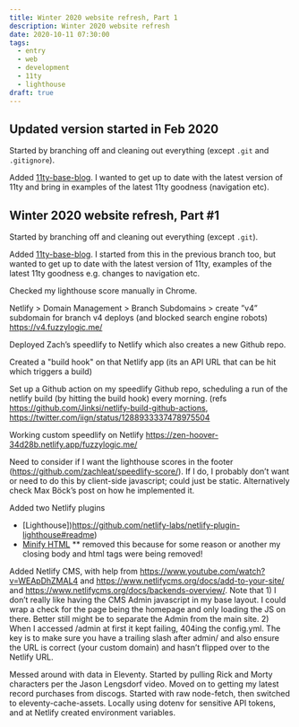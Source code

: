 ```yaml
---
title: Winter 2020 website refresh, Part 1
description: Winter 2020 website refresh
date: 2020-10-11 07:30:00
tags:
  - entry
  - web
  - development
  - 11ty
  - lighthouse
draft: true
---
```

## Updated version started in Feb 2020

Started by branching off and cleaning out everything (except `.git` and `.gitignore`).

Added [11ty-base-blog](https://github.com/11ty/eleventy-base-blog). I wanted to get up to date with the latest version of 11ty and bring in examples of the latest 11ty goodness (navigation etc).



## Winter 2020 website refresh, Part #1

Started by branching off and cleaning out everything (except `.git`).

Added [11ty-base-blog](https://github.com/11ty/eleventy-base-blog). I started from this in the previous branch too, but wanted to get up to date with the latest version of 11ty, examples of the latest 11ty goodness e.g. changes to navigation etc.

Checked my lighthouse score manually in Chrome. 

Netlify > Domain Management > Branch Subdomains > create ”v4” subdomain for branch v4 deploys (and blocked search engine robots) https://v4.fuzzylogic.me/

Deployed Zach’s speedlify to Netlify which also creates a new Github repo.

Created a "build hook" on that Netlify app (its an API URL that can be hit which triggers a build)

Set up a Github action on my speedlify Github repo, scheduling a run of the netlify build (by hitting the build hook) every morning. (refs https://github.com/Jinksi/netlify-build-github-actions, https://twitter.com/iign/status/1288933337478975504

Working custom speedlify on Netlify https://zen-hoover-34d28b.netlify.app/fuzzylogic.me/

Need to consider if I want the lighthouse scores in the footer (https://github.com/zachleat/speedlify-score/). If I do, I probably don’t want or need to do this by client-side javascript; could just be static. Alternatively check Max Böck’s post on how he implemented it.

Added two Netlify plugins

* \[Lighthouse])https://github.com/netlify-labs/netlify-plugin-lighthouse#readme)
* [Minify HTML](https://github.com/philhawksworth/netlify-plugin-minify-html#readme)
** removed this because for some reason or another my closing body and html tags were being removed!

Added Netlify CMS, with help from https://www.youtube.com/watch?v=WEApDhZMAL4 and https://www.netlifycms.org/docs/add-to-your-site/ and https://www.netlifycms.org/docs/backends-overview/.
Note that 1) I don’t really like having the CMS Admin javascript in my base layout. I could wrap a check for the page being the homepage and only loading the JS on there. Better still might be to separate the Admin from the main site. 2) When I accessed /admin at first it kept failing, 404ing the config.yml. The key is to make sure you have a trailing slash after admin/ and also ensure the URL is correct (your custom domain) and hasn’t flipped over to the Netlify URL.

Messed around with data in Eleventy. Started by pulling Rick and Morty characters per the Jason Lengsdorf video. Moved on to getting my latest record purchases from discogs. Started with raw node-fetch, then switched to eleventy-cache-assets. Locally using dotenv for sensitive API tokens, and at Netlify created environment variables.
